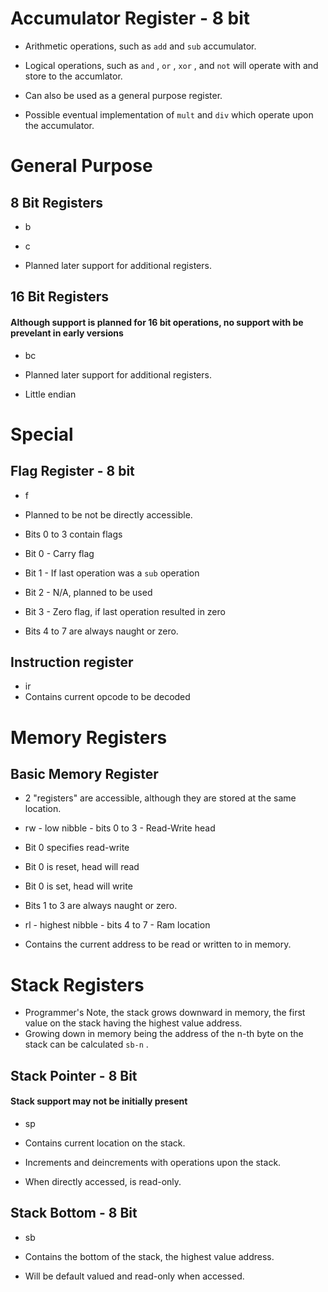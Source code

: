 # Accumulator Register - 8 bit

* Arithmetic operations, such as `add` and `sub` accumulator.
* Logical operations, such as `and` , `or` , `xor` , and `not` will operate with and store to the accumlator. 
* Can also be used as a general purpose register.

* Possible eventual implementation of `mult` and `div` which operate upon the accumulator.

# General Purpose 

## 8 Bit Registers

* b
* c

* Planned later support for additional registers.

## 16 Bit Registers

#### Although support is planned for 16 bit operations, no support with be prevelant in early versions

* bc

* Planned later support for additional registers.
* Little endian

# Special

## Flag Register - 8 bit

* f
* Planned to be not be directly accessible.

* Bits 0 to 3 contain flags
* Bit 0 - Carry flag
* Bit 1 - If last operation was a `sub` operation
* Bit 2 - N/A, planned to be used
* Bit 3 - Zero flag, if last operation resulted in zero

* Bits 4 to 7 are always naught or zero.

## Instruction register

* ir
* Contains current opcode to be decoded

# Memory Registers

## Basic Memory Register

* 2 "registers" are accessible, although they are stored at the same location.

* rw - low nibble - bits 0 to 3 - Read-Write head
* Bit 0 specifies read-write
* Bit 0 is reset, head will read
* Bit 0 is set, head will write

* Bits 1 to 3 are always naught or zero.

* rl - highest nibble - bits 4 to 7 - Ram location
* Contains the current address to be read or written to in memory.

# Stack Registers

* Programmer's Note, the stack grows downward in memory, the first value on the stack having the highest value address.
* Growing down in memory being the address of the n-th byte on the stack can be calculated `sb-n` .

## Stack Pointer - 8 Bit

#### Stack support may not be initially present

* sp

* Contains current location on the stack.
* Increments and deincrements with operations upon the stack.
* When directly accessed, is read-only.

## Stack Bottom - 8 Bit

* sb

* Contains the bottom of the stack, the highest value address.
* Will be default valued and read-only when accessed.
